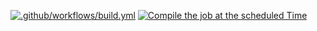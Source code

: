 [![.github/workflows/build.yml](https://github.com/ChinmayMahajan123456789/build-job/actions/workflows/build.yml/badge.svg)](https://github.com/ChinmayMahajan123456789/build-job/actions/workflows/build.yml)
[![Compile the job at the scheduled Time](https://github.com/ChinmayMahajan123456789/build-job/actions/workflows/build.yml/badge.svg)](https://github.com/ChinmayMahajan123456789/build-job/actions/workflows/build.yml)
